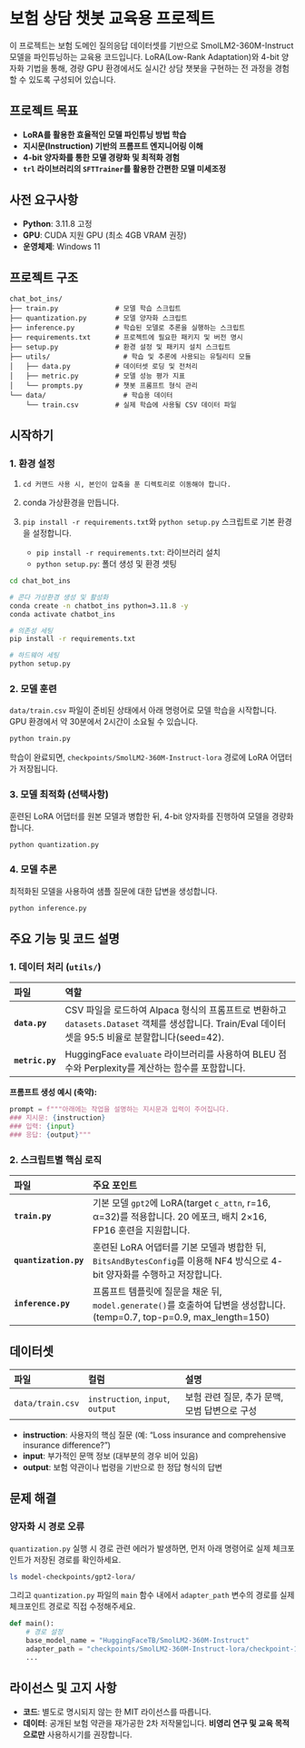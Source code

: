# 보험 상담 챗봇 교육용 프로젝트

이 프로젝트는 보험 도메인 질의응답 데이터셋를 기반으로 SmolLM2-360M-Instruct 모델을 파인튜닝하는 교육용 코드입니다. LoRA(Low-Rank Adaptation)와 4-bit 양자화 기법을 통해, 경량 GPU 환경에서도 실시간 상담 챗봇을 구현하는 전 과정을 경험할 수 있도록 구성되어 있습니다.

## 프로젝트 목표

-   **LoRA를 활용한 효율적인 모델 파인튜닝 방법 학습**
-   **지시문(Instruction) 기반의 프롬프트 엔지니어링 이해**
-   **4-bit 양자화를 통한 모델 경량화 및 최적화 경험**
-   **`trl` 라이브러리의 `SFTTrainer`를 활용한 간편한 모델 미세조정**

## 사전 요구사항

-   **Python**: 3.11.8 고정
-   **GPU**: CUDA 지원 GPU (최소 4GB VRAM 권장)
-   **운영체제**: Windows 11

## 프로젝트 구조

```text
chat_bot_ins/
├── train.py              # 모델 학습 스크립트
├── quantization.py       # 모델 양자화 스크립트
├── inference.py          # 학습된 모델로 추론을 실행하는 스크립트
├── requirements.txt      # 프로젝트에 필요한 패키지 및 버전 명시
├── setup.py              # 환경 설정 및 패키지 설치 스크립트
├── utils/                  # 학습 및 추론에 사용되는 유틸리티 모듈
│   ├── data.py           # 데이터셋 로딩 및 전처리
│   ├── metric.py         # 모델 성능 평가 지표
│   └── prompts.py        # 챗봇 프롬프트 형식 관리
└── data/                   # 학습용 데이터
    └── train.csv         # 실제 학습에 사용될 CSV 데이터 파일
```

## 시작하기

### 1. 환경 설정

1. `cd 커맨드 사용 시, 본인이 압축을 푼 디렉토리로 이동해야 합니다.`

2. conda 가상환경을 만듭니다.

3. `pip install -r requirements.txt`와 `python setup.py` 스크립트로 기본 환경을 설정합니다.
    - `pip install -r requirements.txt`: 라이브러리 설치
    - `python setup.py`: 폴더 생성 및 환경 셋팅

```bash
cd chat_bot_ins

# 콘다 가상환경 생성 및 활성화
conda create -n chatbot_ins python=3.11.8 -y
conda activate chatbot_ins

# 의존성 세팅
pip install -r requirements.txt

# 하드웨어 세팅
python setup.py
```

### 2. 모델 훈련

`data/train.csv` 파일이 준비된 상태에서 아래 명령어로 모델 학습을 시작합니다. GPU 환경에서 약 30분에서 2시간이 소요될 수 있습니다.

```bash
python train.py
```

학습이 완료되면, `checkpoints/SmolLM2-360M-Instruct-lora` 경로에 LoRA 어댑터가 저장됩니다.

### 3. 모델 최적화 (선택사항)

훈련된 LoRA 어댑터를 원본 모델과 병합한 뒤, 4-bit 양자화를 진행하여 모델을 경량화합니다.

```bash
python quantization.py
```

### 4. 모델 추론

최적화된 모델을 사용하여 샘플 질문에 대한 답변을 생성합니다.

```bash
python inference.py
```

## 주요 기능 및 코드 설명

### 1. 데이터 처리 (`utils/`)

| 파일         | 역할                                                                        |
| :----------- | :-------------------------------------------------------------------------- |
| **`data.py`** | CSV 파일을 로드하여 Alpaca 형식의 프롬프트로 변환하고 `datasets.Dataset` 객체를 생성합니다. Train/Eval 데이터셋을 95:5 비율로 분할합니다(seed=42). |
| **`metric.py`** | HuggingFace `evaluate` 라이브러리를 사용하여 BLEU 점수와 Perplexity를 계산하는 함수를 포함합니다. |

**프롬프트 생성 예시 (축약):**

```python
prompt = f"""아래에는 작업을 설명하는 지시문과 입력이 주어집니다.
### 지시문: {instruction}
### 입력: {input}
### 응답: {output}"""
```

### 2. 스크립트별 핵심 로직

| 파일                | 주요 포인트                                                                          |
| :------------------ | :----------------------------------------------------------------------------------- |
| **`train.py`** | 기본 모델 `gpt2`에 LoRA(target `c_attn`, r=16, α=32)를 적용합니다. 20 에포크, 배치 2×16, FP16 훈련을 지원합니다. |
| **`quantization.py`** | 훈련된 LoRA 어댑터를 기본 모델과 병합한 뒤, `BitsAndBytesConfig`를 이용해 NF4 방식으로 4-bit 양자화를 수행하고 저장합니다. |
| **`inference.py`** | 프롬프트 템플릿에 질문을 채운 뒤, `model.generate()`를 호출하여 답변을 생성합니다. (temp=0.7, top-p=0.9, max_length=150) |

## 데이터셋

| 파일             | 컬럼                           | 설명                                   |
| :--------------- | :----------------------------- | :------------------------------------- |
| `data/train.csv` | `instruction`, `input`, `output` | 보험 관련 질문, 추가 문맥, 모범 답변으로 구성 |

-   **instruction**: 사용자의 핵심 질문 (예: “Loss insurance and comprehensive insurance difference?”)
-   **input**: 부가적인 문맥 정보 (대부분의 경우 비어 있음)
-   **output**: 보험 약관이나 법령을 기반으로 한 정답 형식의 답변

## 문제 해결

### 양자화 시 경로 오류

`quantization.py` 실행 시 경로 관련 에러가 발생하면, 먼저 아래 명령어로 실제 체크포인트가 저장된 경로를 확인하세요.

```bash
ls model-checkpoints/gpt2-lora/
```

그리고 `quantization.py` 파일의 `main` 함수 내에서 `adapter_path` 변수의 경로를 실제 체크포인트 경로로 직접 수정해주세요.

```python
def main():
    # 경로 설정
    base_model_name = "HuggingFaceTB/SmolLM2-360M-Instruct"
    adapter_path = "checkpoints/SmolLM2-360M-Instruct-lora/checkpoint-100" # 이 부분을 실제 경로로 수정!
    ...
```

## 라이선스 및 고지 사항

-   **코드**: 별도로 명시되지 않는 한 MIT 라이선스를 따릅니다.
-   **데이터**: 공개된 보험 약관을 재가공한 2차 저작물입니다. **비영리 연구 및 교육 목적으로만** 사용하시기를 권장합니다.
